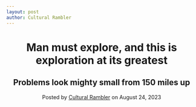 ```yaml
---
layout: post
author: Cultural Rambler
---
```

 
 <header class="masthead" style="background-image: url('/images/excellent.jpg')">
            <div class="container position-relative px-4 px-lg-5">
                <div class="row gx-4 gx-lg-5 justify-content-center">
                    <div class="col-md-10 col-lg-8 col-xl-7">
                        <div class="post-heading">
                            <h1>Man must explore, and this is exploration at its greatest</h1>
                            <h2 class="subheading">Problems look mighty small from 150 miles up</h2>
                            <span class="meta">
                                Posted by
                                <a href="#!">Cultural Rambler</a>
                                on August 24, 2023
                            </span>
                        </div>
                    </div>
                </div>
            </div>
        </header>
